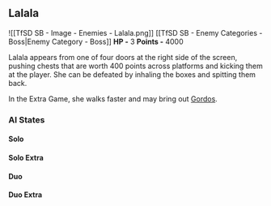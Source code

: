 ## Lalala
![[TfSD SB - Image - Enemies - Lalala.png]]
[[TfSD SB - Enemy Categories - Boss|Enemy Category - Boss]]
**HP -** 3
**Points -** 4000

Lalala appears from one of four doors at the right side of the screen, pushing chests that are worth 400 points across platforms and kicking them at the player. She can be defeated by inhaling the boxes and spitting them back.

In the Extra Game, she walks faster and may bring out [Gordos](https://wikirby.com/wiki/Gordo "Gordo").
### AI States
#### Solo
#### Solo Extra
#### Duo
#### Duo Extra